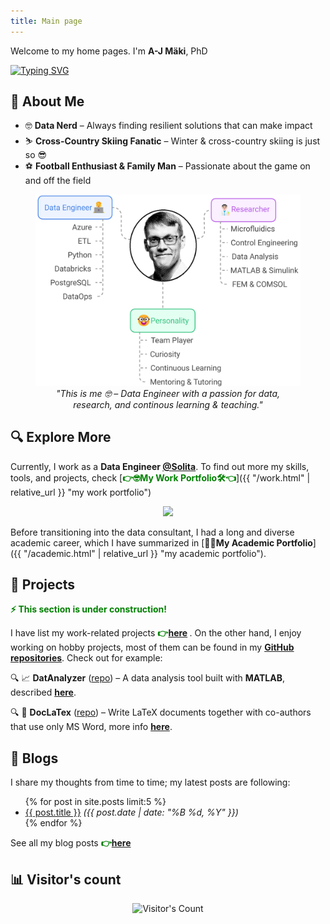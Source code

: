```yaml
---
title: Main page
---
```


Welcome to my home pages. I'm **A-J Mäki**, PhD

<div align="left">
  <a href="https://git.io/typing-svg">
    <img src="https://readme-typing-svg.herokuapp.com?font=Fira+Code&weight=200&duration=2000&pause=500&multiline=true&width=280&height=80&lines=%E2%80%A2+Data+Engineer+%F0%9F%91%A8%E2%80%8D%F0%9F%92%BB;%E2%80%A2+Lifelong+Researcher+%F0%9F%91%A8%E2%80%8D%F0%9F%94%AC;%E2%80%A2+Data+Nerd+%F0%9F%A4%93" alt="Typing SVG" />
  </a>
</div>

## 🚀 About Me  

- 🤓 **Data Nerd** – Always finding resilient solutions that can make impact   
- ⛷️ **Cross-Country Skiing Fanatic** – Winter & cross-country skiing is just so 😎  
- ⚽ **Football Enthusiast & Family Man** – Passionate about the game on and off the field  

<figure style="text-align: center;">
  <img src="pics/ajm_profile.png" alt="my profile">
  <figcaption><em>"This is me 🤓 – Data Engineer with a passion for data, research, and continous learning & teaching." </em></figcaption>
</figure>


## 🔍 Explore More  
Currently, I work as a **Data Engineer [@Solita](https://www.solita.fi/)**. 
To find out more my skills, tools, and projects, check [<span style="color:green">**👉🤓My Work Portfolio🛠️👈**</span>]({{ "/work.html" | relative_url }} "my work portfolio")

<p align="center">
  <img src="https://skillicons.dev/icons?i=azure,postgres,python,powershell,bash" />
</p>

Before transitioning into the data consultant, I had a long and diverse academic career, which I have summarized in 
[**👨‍🔬My Academic Portfolio**]({{ "/academic.html" | relative_url }} "my academic portfolio").


## 📂 Projects
<span style="color:green"><strong>⚡ This section is under construction!</strong></span>  

I have list my work-related projects <span style ="color:green"><strong>👉[here](work.html#projects) </strong></span>.
On the other hand, I enjoy working on hobby projects, most of them can be found in my **[GitHub repositories](https://github.com/AnaHill?tab=repositories)**. Check out for example:  

🔍 📈 **DatAnalyzer** ([repo](https://github.com/AnaHill/DatAnalyzer "DatAnalyzer")) – A data analysis tool built with **MATLAB**, described [**here**](academic.html#DatAnalyzer).

🔍 📝 **DocLaTex** ([repo](https://github.com/AnaHill/Write-LaTeX-documents-using-Word)) – Write LaTeX documents together with co-authors that use only MS Word, more info [**here**](academic.html#DocLaTex).

## 📝 <span id="blogs"> Blogs </span>

I share my thoughts from time to time; my latest posts are following:  

<ul>
  {% for post in site.posts limit:5 %}
    <li>
      <a href="{{ post.url | relative_url }}">{{ post.title }}</a>  
      <em>({{ post.date | date: "%B %d, %Y" }})</em>
    </li>
  {% endfor %}
</ul>

See all my blog posts <span style="color:green">**👉[here](/blog/)** </span>  

## 📊 Visitor's count
<div align="center">   
  <img src="https://profile-counter.glitch.me/AnaHill/count.svg" alt="Visitor's Count" />
</div>

